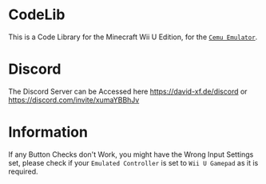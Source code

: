 # CodeLib
This is a Code Library for the Minecraft Wii U Edition, for the [`Cemu Emulator`](https://github.com/cemu-project/Cemu).

# Discord
The Discord Server can be Accessed here https://david-xf.de/discord or https://discord.com/invite/xumaYBBhJv

# Information
If any Button Checks don't Work, you might have the Wrong Input Settings set, please check if your `Emulated Controller` is set to `Wii U Gamepad` as it is required.
